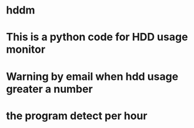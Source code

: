 # hddm
# This is a python code for HDD usage monitor
# Warning by email when hdd usage greater a number
# the program detect per hour
